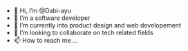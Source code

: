 - 👋 Hi, I’m @Dabi-ayu
- 👀 I’m a software developer
- 🌱 I’m currently into product design and web developement
- 💞️ I’m looking to collaborate on tech related fields
- 📫 How to reach me ...

<!---
Dabi-ayu/Dabi-ayu is a ✨ special ✨ repository because its `README.md` (this file) appears on your GitHub profile.
You can click the Preview link to take a look at your changes.
--->

